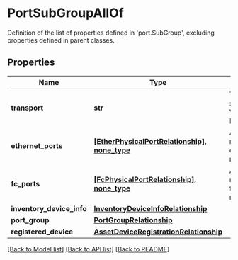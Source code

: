 # PortSubGroupAllOf

Definition of the list of properties defined in 'port.SubGroup', excluding properties defined in parent classes.
## Properties
Name | Type | Description | Notes
------------ | ------------- | ------------- | -------------
**transport** | **str** | Type of port sub-group. Values are Eth or Fc. | [optional] [readonly] 
**ethernet_ports** | [**[EtherPhysicalPortRelationship], none_type**](EtherPhysicalPortRelationship.md) | An array of relationships to etherPhysicalPort resources. | [optional] [readonly] 
**fc_ports** | [**[FcPhysicalPortRelationship], none_type**](FcPhysicalPortRelationship.md) | An array of relationships to fcPhysicalPort resources. | [optional] [readonly] 
**inventory_device_info** | [**InventoryDeviceInfoRelationship**](InventoryDeviceInfoRelationship.md) |  | [optional] 
**port_group** | [**PortGroupRelationship**](PortGroupRelationship.md) |  | [optional] 
**registered_device** | [**AssetDeviceRegistrationRelationship**](AssetDeviceRegistrationRelationship.md) |  | [optional] 

[[Back to Model list]](../README.md#documentation-for-models) [[Back to API list]](../README.md#documentation-for-api-endpoints) [[Back to README]](../README.md)


